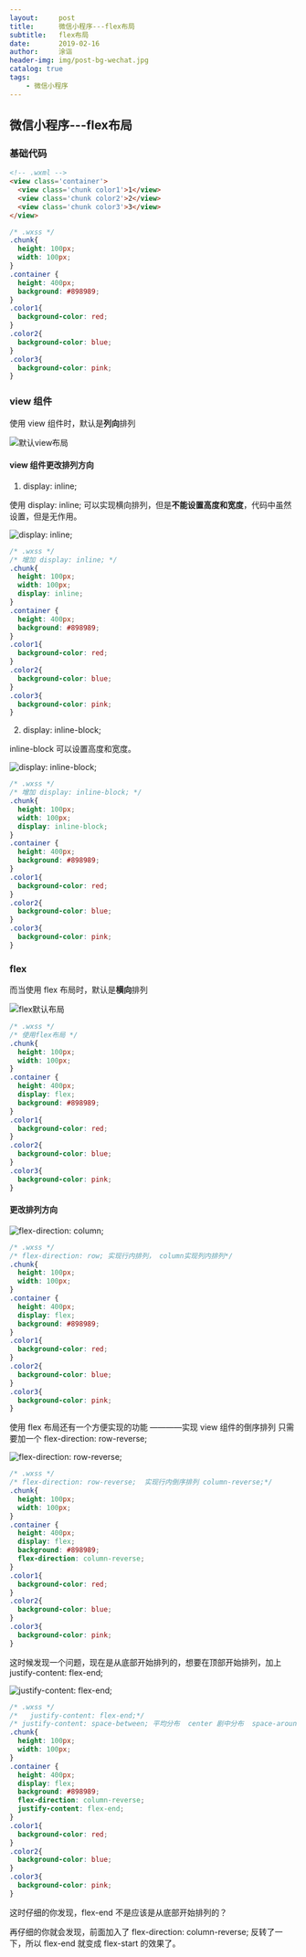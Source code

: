 ```yaml
---
layout:     post
title:      微信小程序---flex布局
subtitle:   flex布局
date:       2019-02-16
author:     涂诣
header-img: img/post-bg-wechat.jpg
catalog: true
tags:
    - 微信小程序
---
```



## 微信小程序---flex布局

### 基础代码

```html
<!-- .wxml -->
<view class='container'>
  <view class='chunk color1'>1</view>
  <view class='chunk color2'>2</view>
  <view class='chunk color3'>3</view>
</view>
```

```css
/* .wxss */
.chunk{
  height: 100px;
  width: 100px;
}
.container {
  height: 400px;
  background: #898989;
}
.color1{
  background-color: red;
}
.color2{
  background-color: blue;
}
.color3{
  background-color: pink;
}
```

### view 组件

使用 view 组件时，默认是**列向**排列

![默认view布局](https://raw.githubusercontent.com/smartBBer/picBox/master/img/006KCUaNgy1g08b6atmocj30af0ih0st.jpg)

#### view 组件更改排列方向

1. display: inline;

使用 display: inline; 可以实现横向排列，但是**不能设置高度和宽度**，代码中虽然设置，但是无作用。

![display: inline;](https://raw.githubusercontent.com/smartBBer/picBox/master/img/006KCUaNgy1g08bkji2uqj30af0ih74b.jpg)

```css
/* .wxss */
/* 增加 display: inline; */
.chunk{
  height: 100px;
  width: 100px;
  display: inline;
}
.container {
  height: 400px;
  background: #898989;
}
.color1{
  background-color: red;
}
.color2{
  background-color: blue;
}
.color3{
  background-color: pink;
}
```


2. display: inline-block;

inline-block 可以设置高度和宽度。

![display: inline-block;](https://raw.githubusercontent.com/smartBBer/picBox/master/img/006KCUaNgy1g08blqsls0j30af0iit8q.jpg)

```css
/* .wxss */
/* 增加 display: inline-block; */
.chunk{
  height: 100px;
  width: 100px;
  display: inline-block;
}
.container {
  height: 400px;
  background: #898989;
}
.color1{
  background-color: red;
}
.color2{
  background-color: blue;
}
.color3{
  background-color: pink;
}
```

### flex

而当使用 flex 布局时，默认是**横向**排列

![flex默认布局](https://raw.githubusercontent.com/smartBBer/picBox/master/img/006KCUaNgy1g08bc0r8eoj30af0ifdfq.jpg)

```css
/* .wxss */
/* 使用flex布局 */
.chunk{
  height: 100px;
  width: 100px;
}
.container {
  height: 400px;
  display: flex;
  background: #898989;
}
.color1{
  background-color: red;
}
.color2{
  background-color: blue;
}
.color3{
  background-color: pink;
}
```

#### 更改排列方向

![flex-direction: column;](https://raw.githubusercontent.com/smartBBer/picBox/master/img/006KCUaNgy1g08bt0zmt6j30af0i73yl.jpg)

```css
/* .wxss */
/* flex-direction: row; 实现行内排列， column实现列内排列*/
.chunk{
  height: 100px;
  width: 100px;
}
.container {
  height: 400px;
  display: flex;
  background: #898989;
}
.color1{
  background-color: red;
}
.color2{
  background-color: blue;
}
.color3{
  background-color: pink;
}
```

使用 flex 布局还有一个方便实现的功能 ————实现 view 组件的倒序排列
只需要加一个 flex-direction: row-reverse;  

![flex-direction: row-reverse;](https://raw.githubusercontent.com/smartBBer/picBox/master/img/006KCUaNgy1g08c5qhavgj30af0ieq30.jpg)

```css
/* .wxss */
/* flex-direction: row-reverse;  实现行内倒序排列 column-reverse;*/
.chunk{
  height: 100px;
  width: 100px;
}
.container {
  height: 400px;
  display: flex;
  background: #898989;
  flex-direction: column-reverse;
}
.color1{
  background-color: red;
}
.color2{
  background-color: blue;
}
.color3{
  background-color: pink;
}
```

这时候发现一个问题，现在是从底部开始排列的，想要在顶部开始排列，加上 justify-content: flex-end;

![justify-content: flex-end;](https://raw.githubusercontent.com/smartBBer/picBox/master/img/006KCUaNgy1g08c8wxg6pj30af0ijjrh.jpg)

```css
/* .wxss */
/*   justify-content: flex-end;*/
/* justify-content: space-between; 平均分布  center 剧中分布  space-around 等距分布 */
.chunk{
  height: 100px;
  width: 100px;
}
.container {
  height: 400px;
  display: flex;
  background: #898989;
  flex-direction: column-reverse;
  justify-content: flex-end;
}
.color1{
  background-color: red;
}
.color2{
  background-color: blue;
}
.color3{
  background-color: pink;
}
```

这时仔细的你发现，flex-end 不是应该是从底部开始排列的？

再仔细的你就会发现，前面加入了 flex-direction: column-reverse; 反转了一下，所以 flex-end 就变成 flex-start 的效果了。

